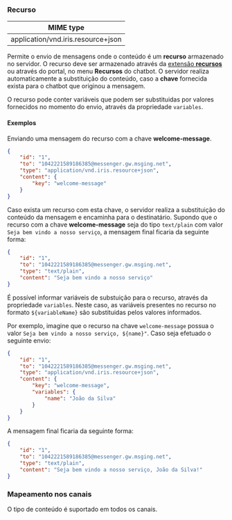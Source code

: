 ### Recurso
| MIME type                            | 
|--------------------------------------|
| application/vnd.iris.resource+json   |

Permite o envio de mensagens onde o conteúdo é um **recurso** armazenado no servidor. O recurso deve ser armazenado através da [extensão **recursos**](https://portal.blip.ai/#/docs/extensions/resources) ou através do portal, no menu **Recursos** do chatbot. O servidor realiza automaticamente a substituição do conteúdo, caso a **chave** fornecida exista para o chatbot que originou a mensagem.

O recurso pode conter variáveis que podem ser substituidas por valores fornecidos no momento do envio, através da propriedade `variables`.

#### Exemplos
Enviando uma mensagem do recurso com a chave **welcome-message**.
```json
{
    "id": "1",
    "to": "1042221589186385@messenger.gw.msging.net",
    "type": "application/vnd.iris.resource+json",
    "content": {
        "key": "welcome-message"
    }
}
```
Caso exista um recurso com esta chave, o servidor realiza a substituição do conteúdo da mensagem e encaminha para o destinatário. Supondo que o recurso com a chave **welcome-message** seja do tipo `text/plain` com valor `Seja bem vindo a nosso serviço`, a mensagem final ficaria da seguinte forma:

```json
{
    "id": "1",
    "to": "1042221589186385@messenger.gw.msging.net",
    "type": "text/plain",
    "content": "Seja bem vindo a nosso serviço"
}
```

É possível informar variáveis de substuição para o recurso, através da propriedade `variables`. Neste caso, as variáveis presentes no recurso no formato `${variableName}` são substituidas pelos valores informados.

Por exemplo, imagine que o recurso na chave `welcome-message` possua o valor `Seja bem vindo a nosso serviço, ${name}"`. Caso seja efetuado o seguinte envio:

```json
{
    "id": "1",
    "to": "1042221589186385@messenger.gw.msging.net",
    "type": "application/vnd.iris.resource+json",
    "content": {
        "key": "welcome-message",
        "variables": {
            "name": "João da Silva"
        }
    }
}
```

A mensagem final ficaria da seguinte forma:

```json
{
    "id": "1",
    "to": "1042221589186385@messenger.gw.msging.net",
    "type": "text/plain",
    "content": "Seja bem vindo a nosso serviço, João da Silva!"
}
```


### Mapeamento nos canais

O tipo de conteúdo é suportado em todos os canais.

